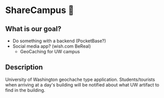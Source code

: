 # ShareCampus 📍
## What is our goal?
  * Do something with a backend (PocketBase?)
  * Social media app? (wish.com BeReal)
    * GeoCaching for UW campus
   
## Description
University of Washington geochache type application. 
Students/tourists when arriving at a day's building will be notified about what UW artifact to find in the building.
